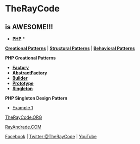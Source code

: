 # TheRayCode
## is AWESOME!!!

* **[PHP](../README.md)** * 

**[Creational Patterns](../README.md)** | **[Structural Patterns](../../Structural/README.md)** | **[Behavioral Patterns](../../Behavioral/README.md)**


**PHP Creational Patterns**

 * **[Factory](../Factory/README.md)**
 * **[AbstractFactory](../AbstractFactory/README.md)**
 * **[Builder](../Builder/README.md)**
 * **[Prototype](../Prototype/README.md)**
 * **[Singleton](../Singleton/README.md)**

**PHP Singleton Design Pattern**

 * [Example 1](./SN1/README.md)

[TheRayCode.ORG](https://www.TheRayCode.org)

[RayAndrade.COM](https://www.RayAndrade.com)

[Facebook](https://www.facebook.com/TheRayCode/) | [Twitter @TheRayCode](https://www.twitter.com/TheRayCode/) | [YouTube](https://www.youtube.com/AndradeRay/)
